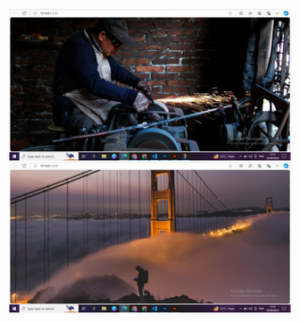 ![before](https://github.com/Mowdat-Rida/Blurry-image-loading/blob/main/BEFORE%20output.png)
![after](https://github.com/Mowdat-Rida/Blurry-image-loading/blob/main/after%20output.png)


